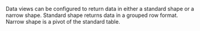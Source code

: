 Data views can be configured to return data in either a standard shape or a narrow shape. Standard shape returns data in a grouped row format. Narrow shape is a pivot of the standard table.
